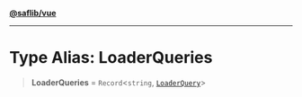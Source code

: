 [**@saflib/vue**](../index.md)

---

# Type Alias: LoaderQueries

> **LoaderQueries** = `Record`\<`string`, [`LoaderQuery`](LoaderQuery.md)\>
